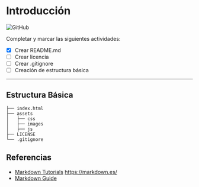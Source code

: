 # Introducción
![GitHub](https://img.shields.io/badge/github-%23121011.svg?style=for-the-badge&logo=github&logoColor=white)

Completar y marcar las siguientes actividades:

- [x] Crear README.md
- [ ] Crear licencia
- [ ] Crear .gitignore
- [ ] Creación de estructura básica

------------------------------------------------------

## Estructura Básica
````
├── index.html
├── assets
│   ├── css
│   ├── images
│   ├── js
├── LICENSE 
└── .gitignore
````

## Referencias

- [Markdown Tutorials](https://www.w3schools.io/file/markdown-introduction/)
https://markdown.es/
- [Markdown Guide](https://www.markdownguide.org/)
